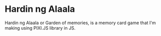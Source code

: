 # Hardin ng Alaala
Hardin ng Alaala or Garden of memories, is a memory card game that I'm making using PIXI.JS library in JS. 
